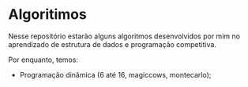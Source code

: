 # Algoritimos

Nesse repositório estarão alguns algoritmos desenvolvidos por mim no aprendizado de estrutura de dados e programação competitiva. 

Por enquanto, temos: 

- Programação dinâmica (6 até 16, magiccows, montecarlo);